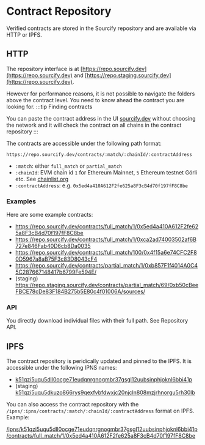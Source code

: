 # Contract Repository

Verified contracts are stored in the Sourcify repository and are available via HTTP or IPFS.

## HTTP

The repository interface is at [https://repo.sourcify.dev](https://repo.sourcify.dev) and [https://repo.staging.sourcify.dev](https://repo.sourcify.dev).

However for performance reasons, it is not possible to navigate the folders above the contract level. You need to know ahead the contract you are looking for.
:::tip Finding contracts

You can paste the contract address in the UI [sourcify.dev](https://sourcify.dev) without choosing the network and it will check the contract on all chains in the contract repository
:::

The contracts are accessible under the following path format:

```
https://repo.sourcify.dev/contracts/:match/:chainId/:contractAddress
```

- `:match`: either `full_match` or `partial_match`
- `:chainId`: EVM chain id `1` for Ethereum Mainnet, `5` Ethereum testnet Görli etc. See [chainlist.org](https://chainlist.org)
- `:contractAddress`: e.g. `0x5ed4a410A612F2fe625a8F3cB4d70f197fF8C8be`

### Examples

Here are some example contracts:

- https://repo.sourcify.dev/contracts/full_match/1/0x5ed4a410A612F2fe625a8F3cB4d70f197fF8C8be
- https://repo.sourcify.dev/contracts/full_match/1/0xca2ad74003502af6B727e846Fab40D6cb8Da0035
- https://repo.sourcify.dev/contracts/full_match/100/0x4f15a6e74CFC2F80D5967a8aB75F3c83D8043cF4
- https://repo.sourcify.dev/contracts/partial_match/1/0xb857F1f4014A0C45C287667148417b6799Fe594E/
- (staging) https://repo.staging.sourcify.dev/contracts/partial_match/69/0xb50cBeeFBCE78cDe83F184B275b5E80c4f01006A/sources/

### API

You directly download individual files with their full path. See Repository API.

## IPFS

The contract repository is peridically updated and pinned to the IPFS. It is accessible under the following IPNS names:

- [k51qzi5uqu5dll0ocge71eudqnrgnogmbr37gsgl12uubsinphjoknl6bbi41p](https://ipfs.ethdevops.io/ipns/k51qzi5uqu5dll0ocge71eudqnrgnogmbr37gsgl12uubsinphjoknl6bbi41p)
- (staging) [k51qzi5uqu5dkuzo866rys9qexfvbfdwxjc20njcln808mzjrhnorgu5rh30lb](https://ipfs.ethdevops.io/ipns/k51qzi5uqu5dkuzo866rys9qexfvbfdwxjc20njcln808mzjrhnorgu5rh30lb)

You can also access the contract repository with the `/ipns/:ipns/contracts/:match/:chainId/:contractAddress` format on IPFS. Example:

[/ipns/k51qzi5uqu5dll0ocge71eudqnrgnogmbr37gsgl12uubsinphjoknl6bbi41p/contracts/full_match/1/0x5ed4a410A612F2fe625a8F3cB4d70f197fF8C8be](https://ipfs.ethdevops.io/ipns/k51qzi5uqu5dll0ocge71eudqnrgnogmbr37gsgl12uubsinphjoknl6bbi41p/contracts/full_match/1/0x5ed4a410A612F2fe625a8F3cB4d70f197fF8C8be)
